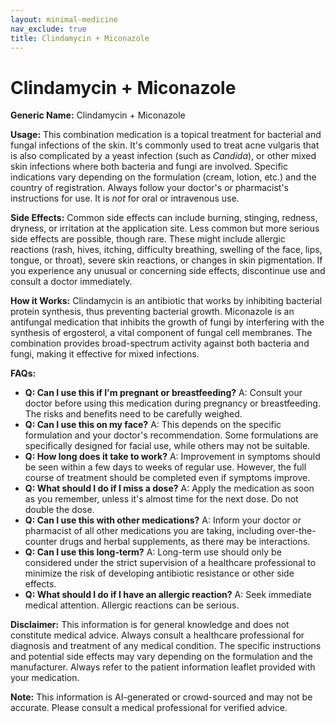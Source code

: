 ```yaml
---
layout: minimal-medicine
nav_exclude: true
title: Clindamycin + Miconazole
---
```


# Clindamycin + Miconazole

**Generic Name:** Clindamycin + Miconazole

**Usage:** This combination medication is a topical treatment for bacterial and fungal infections of the skin.  It's commonly used to treat acne vulgaris that is also complicated by a yeast infection (such as *Candida*), or other mixed skin infections where both bacteria and fungi are involved.  Specific indications vary depending on the formulation (cream, lotion, etc.) and the country of registration.  Always follow your doctor's or pharmacist's instructions for use.  It is *not* for oral or intravenous use.

**Side Effects:** Common side effects can include burning, stinging, redness, dryness, or irritation at the application site. Less common but more serious side effects are possible, though rare. These might include allergic reactions (rash, hives, itching, difficulty breathing, swelling of the face, lips, tongue, or throat), severe skin reactions, or changes in skin pigmentation.  If you experience any unusual or concerning side effects, discontinue use and consult a doctor immediately.

**How it Works:**  Clindamycin is an antibiotic that works by inhibiting bacterial protein synthesis, thus preventing bacterial growth. Miconazole is an antifungal medication that inhibits the growth of fungi by interfering with the synthesis of ergosterol, a vital component of fungal cell membranes.  The combination provides broad-spectrum activity against both bacteria and fungi, making it effective for mixed infections.

**FAQs:**

* **Q: Can I use this if I'm pregnant or breastfeeding?** A: Consult your doctor before using this medication during pregnancy or breastfeeding.  The risks and benefits need to be carefully weighed.
* **Q: Can I use this on my face?** A:  This depends on the specific formulation and your doctor's recommendation. Some formulations are specifically designed for facial use, while others may not be suitable.
* **Q: How long does it take to work?** A: Improvement in symptoms should be seen within a few days to weeks of regular use. However, the full course of treatment should be completed even if symptoms improve.
* **Q: What should I do if I miss a dose?** A: Apply the medication as soon as you remember, unless it's almost time for the next dose. Do not double the dose.
* **Q: Can I use this with other medications?** A: Inform your doctor or pharmacist of all other medications you are taking, including over-the-counter drugs and herbal supplements, as there may be interactions.
* **Q:  Can I use this long-term?** A:  Long-term use should only be considered under the strict supervision of a healthcare professional to minimize the risk of developing antibiotic resistance or other side effects.
* **Q: What should I do if I have an allergic reaction?** A: Seek immediate medical attention.  Allergic reactions can be serious.


**Disclaimer:** This information is for general knowledge and does not constitute medical advice. Always consult a healthcare professional for diagnosis and treatment of any medical condition.  The specific instructions and potential side effects may vary depending on the formulation and the manufacturer. Always refer to the patient information leaflet provided with your medication.


**Note:** This information is AI-generated or crowd-sourced and may not be accurate. Please consult a medical professional for verified advice.